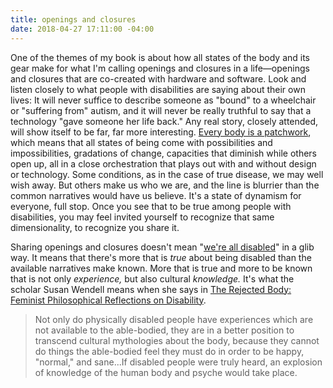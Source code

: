 ```yaml
---
title: openings and closures
date: 2018-04-27 17:11:00 -04:00
---
```


One of the themes of my book is about how all states of the body and its gear make for what I'm calling openings and closures in a life—openings and closures that are co-created with hardware and software. Look and listen closely to what people with disabilities are saying about their own lives: It will never suffice to describe someone as "bound" to a wheelchair or "suffering from" autism, and it will never be really truthful to say that a technology "gave someone her life back." Any real story, closely attended, will show itself to be far, far more interesting. [Every body is a patchwork](http://sarahendren.com/2018/02/08/say-instead/), which means that all states of being come with possibilities and impossibilities, gradations of change, capacities that diminish while others open up, all in a close orchestration that plays out with and without design or technology. Some conditions, as in the case of true disease, we may well wish away. But others make us who we are, and the line is blurrier than the common narratives would have us believe. It's a state of dynamism for everyone, full stop. Once you see that to be true among people with disabilities, you may feel invited yourself to recognize that same dimensionality, to recognize you share it.

Sharing openings and closures doesn't mean "[we're all disabled](http://sarahendren.com/2018/04/26/everythings-a-prosthesis/)" in a glib way. It means that there's more that is *true* about being disabled than the available narratives make known. More that is true and more to be known that is not only *experience,* but also cultural *knowledge.* It's what the scholar Susan Wendell means when she says in [The Rejected Body: Feminist Philosophical Reflections on Disability](https://www.indiebound.org/book/9780415910477). 

>Not only do physically disabled people have experiences which are not available to the able-bodied, they are in a better position to transcend cultural mythologies about the body, because they cannot do things the able-bodied feel they must do in order to be happy, "normal," and sane...If disabled people were truly heard, an explosion of knowledge of the human body and psyche would take place.


 

 